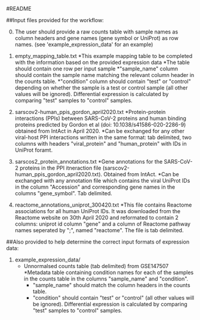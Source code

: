 #README

##Input files provided for the workflow:

0. The user should provide a raw counts table with sample names as column headers and gene names (gene symbol or UniProt) as row names. (see 'example_expression_data' for an example)

1. empty_mapping_table.txt
	*This example mapping table to be completed with the information based on the provided expression data
	*The table should contain one row per input sample
	*"sample_name" column should contain the sample name matching the relevant column header in the counts table.
	*"condition" column should contain "test" or "control"  depending on whether the sample is a test or control sample (all other values will be ignored). Differential expression is calculated by comparing "test" samples to "control" samples.

2. sarscov2-human_ppis_gordon_april2020.txt
	*Protein-protein interactions (PPIs) between SARS-CoV-2 proteins and human binding proteins predicted by Gordon et al (doi: 10.1038/s41586-020-2286-9) obtained from IntAct in April 2020.
	*Can be exchanged for any other viral-host PPI interactions written in the same format: tab delimited, two columns with headers "viral_protein" and "human_protein" with IDs in UniProt foramt.

3. sarscos2_protein_annotations.txt
	*Gene annotations for the SARS-CoV-2 proteins in the PPI itneraction file (sarscov2-human_ppis_gordon_april2020.txt). Obtained from IntAct.
	*Can be exchanged with any annotation file which contains the viral UniProt IDs in the column "Accession" and corresponding gene names in the columns "gene_symbol". Tab delimited.

4. reactome_annotations_uniprot_300420.txt
	*This file contains Reactome associations for all human UniProt IDs. It was downloaded from the Reactome website on 30th April 2020 and reformated to contain 2 columns: uniprot id column "gene" and a column of Reactome pathway names seperated by ";", named "reactome". The file is tab delimited.


##Also provided to help determine the correct input formats of expression data:

1. example_expression_data/
	* Unnormalsed counts table (tab delimited) from GSE147507
	*Metadata table containing condition names for each of the samples in the counts table in the columns "sample_name" and "condition". 
	  - "sample_name" should match the column headers in the counts table.
	  - "condition" should contain "test" or "control" (all other values will be ignored). Differential expression is calculated by comparing "test" samples to "control" samples.